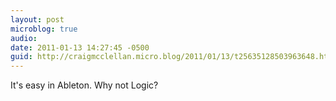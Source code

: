 ```yaml
---
layout: post
microblog: true
audio: 
date: 2011-01-13 14:27:45 -0500
guid: http://craigmcclellan.micro.blog/2011/01/13/t25635128503963648.html
---
```

It's easy in Ableton. Why not Logic?
